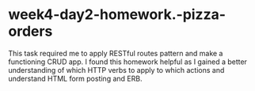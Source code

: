 # week4-day2-homework.-pizza-orders

This task required me to apply RESTful routes pattern and make a functioning CRUD app. I found this homework helpful as I gained a better understanding of which HTTP verbs to apply to which actions and understand HTML form posting and ERB. 

